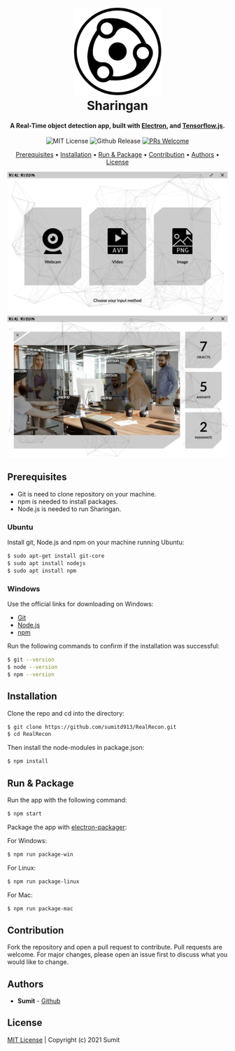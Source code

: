 <h1 align="center">
  <br>
    <img src="https://github.com/Araekiel/sharingan/blob/master/assets/images/logos/sharingan-fill.png" alt="GitWiz" width="200">
  <br>
  Sharingan
  <br>
</h1>

<h4 align="center">
A Real-Time object detection app, built with <a href="https://www.electronjs.org/">Electron</a>, and <a href="https://www.tensorflow.org/js/">Tensorflow.js</a>.
</h4>

<p align="center">
  <a><img alt="MIT License" src="https://img.shields.io/apm/l/atomic-design-ui.svg?"></a>
  <a><img alt="Github Release" src="https://img.shields.io/badge/release-v1.0.1-blue"></a>
  <a href="http://makeapullrequest.com">
    <img alt="PRs Welcome"src="https://img.shields.io/badge/PRs-welcome-brightgreen.svg?style=flat">
  </a>
</p>

<p align="center">
  <a href="#prerequisites">Prerequisites</a> •
  <a href="#installation">Installation</a> •
  <a href="#run--package">Run & Package</a> •
  <a href="#contribution">Contribution</a> •
  <a href="#authors">Authors</a> •
  <a href="#license">License</a>
</p>

<img alt="Screenshot 1" src="https://github.com/sumitd913/RealRecon/blob/main/assets/images/screenshots/2.jpg">
<img alt="Screenshot 2" src="https://github.com/sumitd913/RealRecon/blob/main/assets/images/screenshots/3.jpg">

## Prerequisites

- Git is need to clone repository on your machine.
- npm is needed to install packages.
- Node.js is needed to run Sharingan.

### Ubuntu

Install git, Node.js and npm on your machine running Ubuntu:

```bash
$ sudo apt-get install git-core
$ sudo apt install nodejs
$ sudo apt install npm
```
### Windows 

Use the official links for downloading on Windows:

- [Git](https://git-scm.com/)
- [Node.js](https://nodejs.org/en/download/)
- [npm](https://www.npmjs.com/get-npm)

Run the following commands to confirm if the installation was successful:

```bash
$ git --version
$ node --version
$ npm --version 
```

## Installation

Clone the repo and cd into the directory: 

```bash
$ git clone https://github.com/sumitd913/RealRecon.git
$ cd RealRecon
```

Then install the node-modules in package.json:

```bash
$ npm install
```

## Run & Package

Run the app with the following command:

```bash
$ npm start
```

Package the app with [electron-packager](https://www.npmjs.com/package/electron-packager):

For Windows:
```bash
$ npm run package-win
```

For Linux:
```bash
$ npm run package-linux
```

For Mac:
```bash
$ npm run package-mac
```

## Contribution

Fork the repository and open a pull request to contribute.
Pull requests are welcome. For major changes, please open an issue first to discuss what you would like to change.

## Authors

- **Sumit** - [Github](https://github.com/sumitdnath)

## License

[MIT License](https://github.com/sumitd913/RealRecon/blob/main/LICENSE) | Copyright (c) 2021 Sumit 
